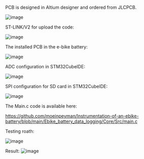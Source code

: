 PCB is designed in Altium designer and ordered from JLCPCB.

![image](https://user-images.githubusercontent.com/51812182/214783006-453acc52-90af-442e-9083-3fde5b6afb60.png)

ST-LINK/V2 for upload the code:

![image](https://user-images.githubusercontent.com/51812182/214784264-25e36ebe-6bb7-409b-a961-04b2c57fcd62.png)

The installed PCB in the e-bike battery:

![image](https://user-images.githubusercontent.com/51812182/214786697-a8cc62a4-3d35-44a7-82db-3af50f88c945.png)

ADC configuration in STM32CubeIDE:

![image](https://user-images.githubusercontent.com/51812182/214784805-9e4964d6-5a13-4723-bdb9-bdd86739d378.png)

SPI configuration for SD card in STM32CubeIDE:

![image](https://user-images.githubusercontent.com/51812182/214784941-92ff7fd8-b2bb-4a21-9251-2232377ed1ea.png)

The Main.c code is available here:

https://github.com/moeinpeyman/Instrumentation-of-an-ebike-battery/blob/main/Ebike_battery_data_logging/Core/Src/main.c

Testing roath:

![image](https://user-images.githubusercontent.com/51812182/214786970-fde1dbfa-a10a-4ba7-a70b-e0615d551010.png)

Result:
![image](https://user-images.githubusercontent.com/51812182/214787242-822bfe87-75de-4e70-8c85-e70d45a68f4b.png)
